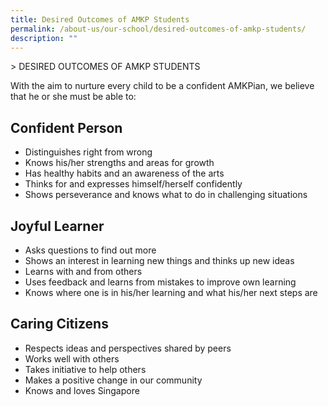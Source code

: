 ```yaml
---
title: Desired Outcomes of AMKP Students
permalink: /about-us/our-school/desired-outcomes-of-amkp-students/
description: ""
---
```

&gt; DESIRED OUTCOMES OF AMKP STUDENTS

With the aim to nurture every child to be a confident AMKPian, we believe that he or she must be able to:  
  

## Confident Person


*   Distinguishes right from wrong
*   Knows his/her strengths and areas for growth
*   Has healthy habits and an awareness of the arts
*   Thinks for and expresses himself/herself confidently
*   Shows perseverance and knows what to do in challenging situations

  

## Joyful Learner


*   Asks questions to find out more
*   Shows an interest in learning new things and thinks up new ideas
*   Learns with and from others
*   Uses feedback and learns from mistakes to improve own learning
*   Knows where one is in his/her learning and what his/her next steps are

  

## Caring Citizens


*   Respects ideas and perspectives shared by peers
*   Works well with others
*   Takes initiative to help others
*   Makes a positive change in our community
*   Knows and loves Singapore